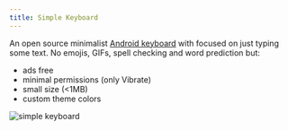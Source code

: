 ```yaml
---
title: Simple Keyboard
---
```


An open source minimalist [Android keyboard](https://play.google.com/store/apps/details?id=rkr.simplekeyboard.inputmethod&hl=en&gl=US) with focused on just typing some text. No emojis, GIFs, spell checking and word prediction but:
- ads free
- minimal permissions (only Vibrate)
- small size (<1MB)
- custom theme colors

![simple keyboard](/skeyboard.webp)
